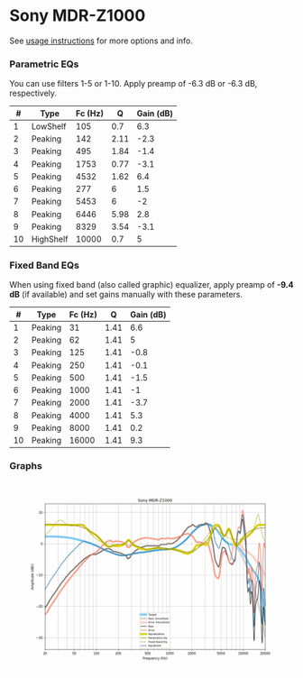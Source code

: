 # Sony MDR-Z1000
See [usage instructions](https://github.com/jaakkopasanen/AutoEq#usage) for more options and info.

### Parametric EQs
You can use filters 1-5 or 1-10. Apply preamp of -6.3 dB or -6.3 dB, respectively.

|   # | Type      |   Fc (Hz) |    Q |   Gain (dB) |
|-----|-----------|-----------|------|-------------|
|   1 | LowShelf  |       105 | 0.7  |         6.3 |
|   2 | Peaking   |       142 | 2.11 |        -2.3 |
|   3 | Peaking   |       495 | 1.84 |        -1.4 |
|   4 | Peaking   |      1753 | 0.77 |        -3.1 |
|   5 | Peaking   |      4532 | 1.62 |         6.4 |
|   6 | Peaking   |       277 | 6    |         1.5 |
|   7 | Peaking   |      5453 | 6    |        -2   |
|   8 | Peaking   |      6446 | 5.98 |         2.8 |
|   9 | Peaking   |      8329 | 3.54 |        -3.1 |
|  10 | HighShelf |     10000 | 0.7  |         5   |

### Fixed Band EQs
When using fixed band (also called graphic) equalizer, apply preamp of **-9.4 dB** (if available) and set gains manually with these parameters.

|   # | Type    |   Fc (Hz) |    Q |   Gain (dB) |
|-----|---------|-----------|------|-------------|
|   1 | Peaking |        31 | 1.41 |         6.6 |
|   2 | Peaking |        62 | 1.41 |         5   |
|   3 | Peaking |       125 | 1.41 |        -0.8 |
|   4 | Peaking |       250 | 1.41 |        -0.1 |
|   5 | Peaking |       500 | 1.41 |        -1.5 |
|   6 | Peaking |      1000 | 1.41 |        -1   |
|   7 | Peaking |      2000 | 1.41 |        -3.7 |
|   8 | Peaking |      4000 | 1.41 |         5.3 |
|   9 | Peaking |      8000 | 1.41 |         0.2 |
|  10 | Peaking |     16000 | 1.41 |         9.3 |

### Graphs
![](./Sony%20MDR-Z1000.png)

